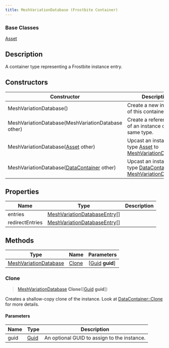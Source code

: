 ```yaml
---
title: MeshVariationDatabase (Frostbite Container)
---
```

### Base Classes

[Asset](Asset)

## Description

A container type representing a Frostbite instance entry.

## Constructors

| Constructor                                                                      | Description                                                                                                                       |
| -------------------------------------------------------------------------------- | --------------------------------------------------------------------------------------------------------------------------------- |
| MeshVariationDatabase()                                                          | Create a new instance of this container type.                                                                                     |
| MeshVariationDatabase(MeshVariationDatabase other)                               | Create a reference copy of an instance of the same type.                                                                          |
| MeshVariationDatabase([Asset](Asset) other)                                      | Upcast an instance of type [Asset](Asset) to [MeshVariationDatabase](MeshVariationDatabase).                                      |
| MeshVariationDatabase([DataContainer](/vext/ref/cls/shr/datacontainer) other) | Upcast an instance of type [DataContainer](/vext/ref/cls/shr/datacontainer) to [MeshVariationDatabase](MeshVariationDatabase). |

## Properties

| Name            | Type                                                         | Description |
| --------------- | ------------------------------------------------------------ | ----------- |
| entries         | [MeshVariationDatabaseEntry](MeshVariationDatabaseEntry)\[\] |             |
| redirectEntries | [MeshVariationDatabaseEntry](MeshVariationDatabaseEntry)\[\] |             |

## Methods

| Type                                           | Name            | Parameters                                     |
| ---------------------------------------------- | --------------- | ---------------------------------------------- |
| [MeshVariationDatabase](MeshVariationDatabase) | [Clone](#clone) | \[[Guid](/vext/ref/cls/shr/guid) **guid**\] |

### Clone

> [MeshVariationDatabase](MeshVariationDatabase) **Clone**(\[[Guid](/vext/ref/cls/shr/guid) **guid**\])

Creates a shallow-copy clone of the instance. Look at [DataContainer::Clone](/vext/ref/cls/shr/datacontainer#clone) for more details.

#### Parameters

| Name | Type         | Description                                 |
| ---- | ------------ | ------------------------------------------- |
| guid | [Guid](Guid) | An optional GUID to assign to the instance. |
